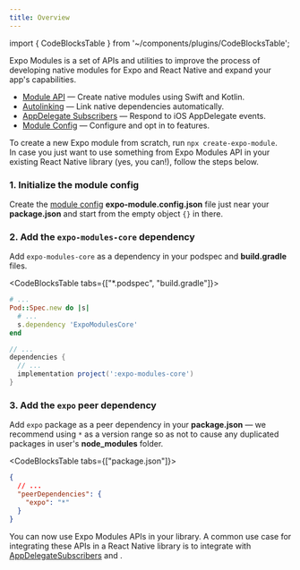 ```yaml
---
title: Overview
---
```


import { CodeBlocksTable } from '~/components/plugins/CodeBlocksTable';

Expo Modules is a set of APIs and utilities to improve the process of developing native modules for Expo and React Native and expand your app's capabilities.

- [Module API](./module-api.md) — Create native modules using Swift and Kotlin.
- [Autolinking](autolinking) — Link native dependencies automatically.
- [AppDelegate Subscribers](appdelegate-subscribers) — Respond to iOS AppDelegate events.
- [Module Config](module-config) — Configure and opt in to features.

To create a new Expo module from scratch, run `npx create-expo-module`.<br/>
In case you just want to use something from Expo Modules API in your existing React Native library (yes, you can!), follow the steps below.

### 1. Initialize the module config

Create the [module config](module-config) **expo-module.config.json** file just near your **package.json** and start from the empty object `{}` in there.<br/>
### 2. Add the `expo-modules-core` dependency

Add `expo-modules-core` as a dependency in your podspec and **build.gradle** files.<br/>

<CodeBlocksTable tabs={["*.podspec", "build.gradle"]}>

```ruby
# ...
Pod::Spec.new do |s|
  # ...
  s.dependency 'ExpoModulesCore'
end
```

```groovy
// ...
dependencies {
  // ...
  implementation project(':expo-modules-core')
}
```

</CodeBlocksTable>

### 3. Add the `expo` peer dependency 

Add `expo` package as a peer dependency in your **package.json** — we recommend using `*` as a version range so as not to cause any duplicated packages in user's **node_modules** folder.<br/>

<CodeBlocksTable tabs={["package.json"]}>

```json
{
  // ...
  "peerDependencies": {
    "expo": "*"
  }
}
```

</CodeBlocksTable>

You can now use Expo Modules APIs in your library. A common use case for integrating these APIs in a React Native library is to integrate with [AppDelegateSubscribers](./appdelegate-subscribers.md) and <!-- insert MainActivity thing here -->.
